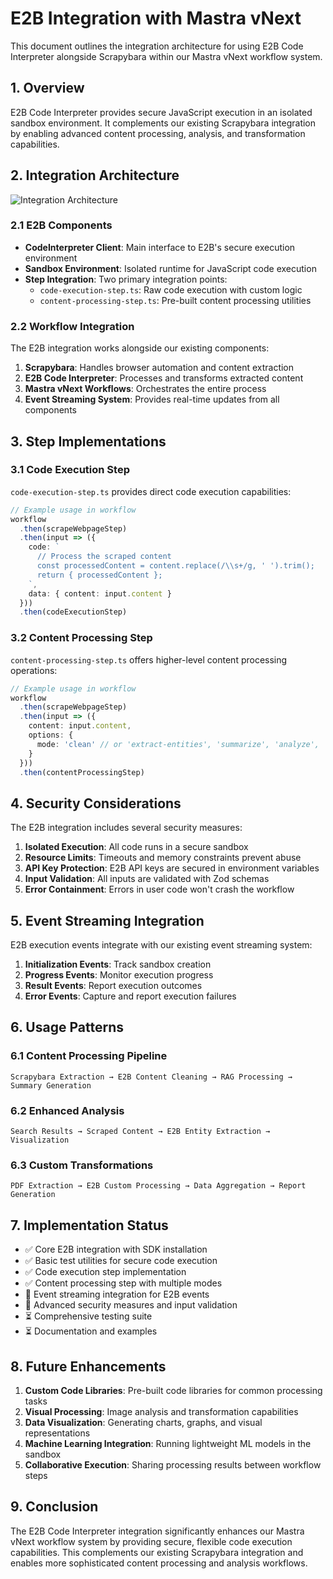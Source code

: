 # E2B Integration with Mastra vNext

This document outlines the integration architecture for using E2B Code Interpreter alongside Scrapybara within our Mastra vNext workflow system.

## 1. Overview

E2B Code Interpreter provides secure JavaScript execution in an isolated sandbox environment. It complements our existing Scrapybara integration by enabling advanced content processing, analysis, and transformation capabilities.

## 2. Integration Architecture

![Integration Architecture](https://www.plantuml.com/plantuml/proxy?src=https://raw.githubusercontent.com/OpulentiaAI/diagrams/main/e2b_integration.puml)

### 2.1 E2B Components

- **CodeInterpreter Client**: Main interface to E2B's secure execution environment
- **Sandbox Environment**: Isolated runtime for JavaScript code execution
- **Step Integration**: Two primary integration points:
  - `code-execution-step.ts`: Raw code execution with custom logic
  - `content-processing-step.ts`: Pre-built content processing utilities

### 2.2 Workflow Integration

The E2B integration works alongside our existing components:

1. **Scrapybara**: Handles browser automation and content extraction
2. **E2B Code Interpreter**: Processes and transforms extracted content
3. **Mastra vNext Workflows**: Orchestrates the entire process
4. **Event Streaming System**: Provides real-time updates from all components

## 3. Step Implementations

### 3.1 Code Execution Step

`code-execution-step.ts` provides direct code execution capabilities:

```typescript
// Example usage in workflow
workflow
  .then(scrapeWebpageStep)
  .then(input => ({
    code: `
      // Process the scraped content
      const processedContent = content.replace(/\\s+/g, ' ').trim();
      return { processedContent };
    `,
    data: { content: input.content }
  }))
  .then(codeExecutionStep)
```

### 3.2 Content Processing Step

`content-processing-step.ts` offers higher-level content processing operations:

```typescript
// Example usage in workflow
workflow
  .then(scrapeWebpageStep)
  .then(input => ({
    content: input.content,
    options: {
      mode: 'clean' // or 'extract-entities', 'summarize', 'analyze', 'custom'
    }
  }))
  .then(contentProcessingStep)
```

## 4. Security Considerations

The E2B integration includes several security measures:

1. **Isolated Execution**: All code runs in a secure sandbox
2. **Resource Limits**: Timeouts and memory constraints prevent abuse
3. **API Key Protection**: E2B API keys are secured in environment variables
4. **Input Validation**: All inputs are validated with Zod schemas
5. **Error Containment**: Errors in user code won't crash the workflow

## 5. Event Streaming Integration

E2B execution events integrate with our existing event streaming system:

1. **Initialization Events**: Track sandbox creation
2. **Progress Events**: Monitor execution progress
3. **Result Events**: Report execution outcomes
4. **Error Events**: Capture and report execution failures

## 6. Usage Patterns

### 6.1 Content Processing Pipeline

```
Scrapybara Extraction → E2B Content Cleaning → RAG Processing → Summary Generation
```

### 6.2 Enhanced Analysis

```
Search Results → Scraped Content → E2B Entity Extraction → Visualization
```

### 6.3 Custom Transformations

```
PDF Extraction → E2B Custom Processing → Data Aggregation → Report Generation
```

## 7. Implementation Status

- ✅ Core E2B integration with SDK installation
- ✅ Basic test utilities for secure code execution
- ✅ Code execution step implementation
- ✅ Content processing step with multiple modes
- 🔄 Event streaming integration for E2B events
- 🔄 Advanced security measures and input validation
- ⏳ Comprehensive testing suite
- ⏳ Documentation and examples

## 8. Future Enhancements

1. **Custom Code Libraries**: Pre-built code libraries for common processing tasks
2. **Visual Processing**: Image analysis and transformation capabilities
3. **Data Visualization**: Generating charts, graphs, and visual representations
4. **Machine Learning Integration**: Running lightweight ML models in the sandbox
5. **Collaborative Execution**: Sharing processing results between workflow steps

## 9. Conclusion

The E2B Code Interpreter integration significantly enhances our Mastra vNext workflow system by providing secure, flexible code execution capabilities. This complements our existing Scrapybara integration and enables more sophisticated content processing and analysis workflows.